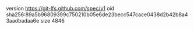 version https://git-lfs.github.com/spec/v1
oid sha256:89a5b96809399c750210b05e6de23becc547cace0438d2b42b8a43aadbadaa6e
size 4846
